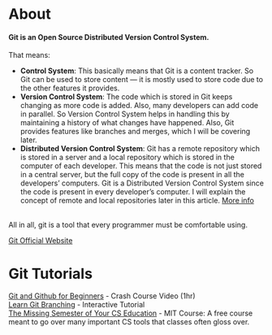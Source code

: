 # About
#### Git is an **Open Source Distributed Version Control System**.
That means:
- **Control System**: This basically means that Git is a content tracker. So Git can be used to store content — it is mostly used to store code due to the other features it provides.
- **Version Control System**: The code which is stored in Git keeps changing as more code is added. Also, many developers can add code in parallel. So Version Control System helps in handling this by maintaining a history of what changes have happened. Also, Git provides features like branches and merges, which I will be covering later.
- **Distributed Version Control System**: Git has a remote repository which is stored in a server and a local repository which is stored in the computer of each developer. This means that the code is not just stored in a central server, but the full copy of the code is present in all the developers’ computers. Git is a Distributed Version Control System since the code is present in every developer’s computer. I will explain the concept of remote and local repositories later in this article.
[More info](https://www.freecodecamp.org/news/what-is-git-and-how-to-use-it-c341b049ae61/)
<br>
All in all, git is a tool that every programmer must be comfortable using.
<br>

[Git Official Website](https://git-scm.com/) <br>

# Git Tutorials
[Git and Github for Beginners](https://www.youtube.com/watch?v=RGOj5yH7evk&ab_channel=freeCodeCamp.org) - Crash Course Video (1hr) </br>
[Learn Git Branching](https://learngitbranching.js.org/) - Interactive Tutorial </br>
[The Missing Semester of Your CS Education](https://missing.csail.mit.edu/) - MIT Course: A free course meant to go over many important CS tools that classes often gloss over.
